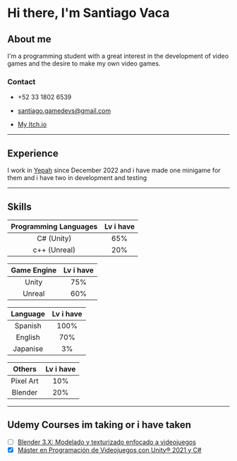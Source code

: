 # Hi there, I'm Santiago Vaca
  

## About me
I'm a programming student with a great interest in the development of video games and the desire to make my own video games.

### Contact 

- +52 33 1802 6539
- santiago.gamedevs@gmail.com

- [My Itch.io](https://vaca-games.itch.io)
---

## Experience 
I work in [Yepah](https://yepah.com) since December 2022 and i have made one minigame for them and i have two in development and testing

---

## Skills

| Programming Languages | Lv i have |
| :----: | :----: |
| C# (Unity)   | 65% |
| c++ (Unreal)  | 20% |


| Game Engine | Lv i have |
| :----: | :----: |
| Unity  | 75% |
| Unreal  | 60% |

| Language | Lv i have |
| :----: | :----: |
| Spanish  | 100% |
| English | 70% |
| Japanise | 3% |

| Others | Lv i have |
| :----: | :----: |
| Pixel Art  | 10% |
| Blender  | 20% |

---

## Udemy Courses im taking or i have taken

- [ ] [Blender 3.X: Modelado y texturizado enfocado a videojuegos](https://www.udemy.com/share/101qsU3@BEsi7S18rl7tWSjq4jPVju3Emtvv_bsoPm_MkOMLi6zu6jIpS2Wz42I22idJzqQBuQ==/)
- [x] [Máster en Programación de Videojuegos con Unity® 2021 y C#](https://www.udemy.com/share/1013eQ3@uYJnye74z7rZ8H0SR_yLvB2V55MXcsmVxaJarZrCu3YyZ5oUy08iXgBhwy--pVZCUg==/)

